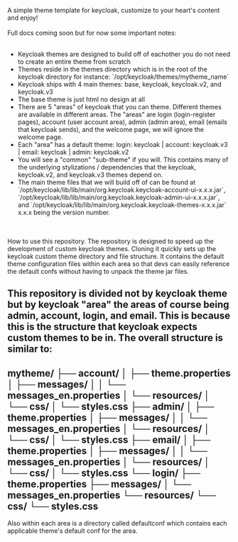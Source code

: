A simple theme template for keycloak, customize to your heart's content and enjoy!
<br></br>Full docs coming soon but for now some important notes:<br></br>
<ul>
  <li>Keycloak themes are designed to build off of eachother you do not need to create an entire theme from scratch</li>
  <li>Themes reside in the themes directory which is in the root of the keycloak directory for instance: `/opt/keycloak/themes/mytheme_name` </li>
  <li>Keycloak ships with 4 main themes: base, keycloak, keycloak.v2, and keycloak.v3</li>
  <li>The base theme is just html no design at all</li>
  <li>There are 5 "areas" of keycloak that you can theme. Different themes are available in different areas. The "areas" are login (login-register pages), account (user account area), admin (admin area), email (emails that keycloak sends), and the welcome page, we will ignore the welcome page.</li>
  <li>Each "area" has a default theme: login: keycloak | account: keycloak.v3 | email: keycloak | admin: keycloak.v2 </li>
  <li>You will see a "common" "sub-theme" if you will. This contains many of the underlying stylizations / dependencies that the keycloak, keycloak.v2, and keycloak.v3 themes depend on.</li>
  <li>The main theme files that we will build off of can be found at `/opt/keycloak/lib/lib/main/org.keycloak.keycloak-account-ui-x.x.x.jar`, `/opt/keycloak/lib/lib/main/org.keycloak.keycloak-admin-ui-x.x.x.jar`, and `/opt/keycloak/lib/lib/main/org.keycloak.keycloak-themes-x.x.x.jar` x.x.x being the version number.</li>
    </ul>
    <br></br>
How to use this repository.
The repository is designed to speed up the development of custom keycloak themes. Cloning it quickly sets up the keycloak custom theme directory and file structure. It contains the default theme configuration files within each area so that devs can easily reference the default confs without having to unpack the theme jar files. 

This repository is divided not by keycloak theme but by keycloak "area" the areas of course being admin, account, login, and email. This is because this is the structure that keycloak expects custom themes to be in. The overall structure is similar to: 
------------------------
mytheme/
├── account/
│   ├── theme.properties
│   ├── messages/
│   │   └── messages_en.properties
│   └── resources/
│       └── css/
│           └── styles.css
├── admin/
│   ├── theme.properties
│   ├── messages/
│   │   └── messages_en.properties
│   └── resources/
│       └── css/
│           └── styles.css
├── email/
│   ├── theme.properties
│   ├── messages/
│   │   └── messages_en.properties
│   └── resources/
│       └── css/
│           └── styles.css
└── login/
    ├── theme.properties
    ├── messages/
    │   └── messages_en.properties
    └── resources/
        └── css/
            └── styles.css
------------------------------------------
Also within each area is a directory called defaultconf which contains each applicable theme's default conf for the area.


